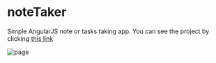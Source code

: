 # noteTaker
Simple AngularJS note or tasks taking app.
You can see the project by clicking [this link](https://luchnik.github.io/noteTaker)

![page](https://cloud.githubusercontent.com/assets/4959368/18520025/c232bf6c-7aae-11e6-8585-af2b12d007a2.JPG)
